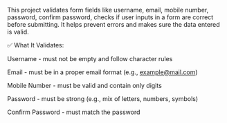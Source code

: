 This project validates form fields like username, email, mobile number, password, confirm password, checks if user inputs in a form are correct before submitting. It helps prevent errors and makes sure the data entered is valid. 

✅ What It Validates:

Username - must not be empty and follow character rules

Email - must be in a proper email format (e.g., example@mail.com)

Mobile Number - must be valid and contain only digits

Password - must be strong (e.g., mix of letters, numbers, symbols)

Confirm Password - must match the password
